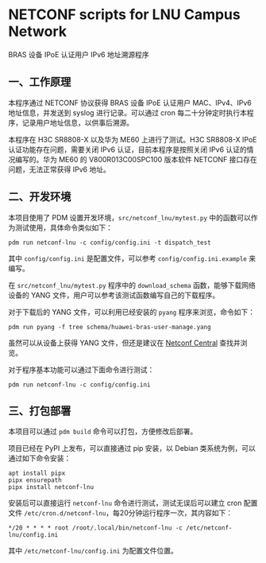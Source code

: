 # NETCONF scripts for LNU Campus Network


BRAS 设备 IPoE 认证用户 IPv6 地址溯源程序

## 一、工作原理

本程序通过 NETCONF 协议获得 BRAS 设备 IPoE 认证用户 MAC、IPv4、IPv6 地址信息，并发送到 syslog 进行记录。可以通过 cron 每二十分钟定时执行本程序，记录用户地址信息，以供事后溯源。

本程序在 H3C SR8808-X 以及华为 ME60 上进行了测试。H3C SR8808-X IPoE 认证功能存在问题，需要关闭 IPv6 认证，目前本程序是按照关闭 IPv6 认证的情况编写的。华为 ME60 的 V800R013C00SPC100 版本软件 NETCONF 接口存在问题，无法正常获得 IPv6 地址。

## 二、开发环境

本项目使用了 PDM 设置开发环境，`src/netconf_lnu/mytest.py` 中的函数可以作为测试使用，具体命令类似如下：

```shell
pdm run netconf-lnu -c config/config.ini -t dispatch_test
```

其中 `config/config.ini` 是配置文件，可以参考 `config/config.ini.example` 来编写。

在 `src/netconf_lnu/mytest.py` 程序中的 `download_schema` 函数，能够下载网络设备的 YANG 文件，用户可以参考该测试函数编写自己的下载程序。

对于下载后的 YANG 文件，可以利用已经安装的 `pyang` 程序来浏览，命令如下：

```shell
pdm run pyang -f tree schema/huawei-bras-user-manage.yang
```

虽然可以从设备上获得 YANG 文件，但还是建议在 [Netconf Central](https://www.netconfcentral.org/) 查找并浏览。

对于程序基本功能可以通过下面命令进行测试：

```
pdm run netconf-lnu -c config/config.ini
```

## 三、打包部署

本项目可以通过 `pdm build` 命令可以打包，方便修改后部署。

项目已经在 PyPI 上发布，可以直接通过 pip 安装，以 Debian 类系统为例，可以通过如下命令安装：

```
apt install pipx
pipx ensurepath
pipx install netconf-lnu
```

安装后可以直接运行 `netconf-lnu` 命令进行测试，测试无误后可以建立 cron 配置文件 `/etc/cron.d/netconf-lnu`，每20分钟运行程序一次，其内容如下：

```shell-session
*/20 * * * * root /root/.local/bin/netconf-lnu -c /etc/netconf-lnu/config.ini
```

其中 `/etc/netconf-lnu/config.ini` 为配置文件位置。


